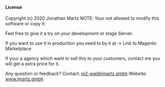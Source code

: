 #### License
Copyright (c) 2020 Jonathan Martz
NOTE: Your not allowed to modify this software or copy it.

Feel free to give it a try on your development or stage Server.

If you want to use it in production you need to by it at -> Link to Magento Marketplace

If your a agency which want to sell this to your customers, contact me you will get a extra price for it.

Any question or feedback?
Contact: m2-wal@jmartz.gmbh
Website: www.jmartz.gmbh
